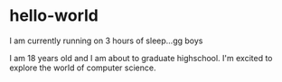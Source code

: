 # hello-world
I am currently running on 3 hours of sleep...gg boys

I am 18 years old and I am about to graduate highschool. I'm excited to explore the world of computer science.
